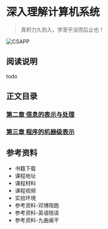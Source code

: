# 深入理解计算机系统

> 真积力久则入，学至乎没而后止也！

![CSAPP](https://tva1.sinaimg.cn/large/008i3skNly1gx0mwmkgzwj31bu0u07bg.jpg)

## 阅读说明

todo



## 正文目录

### [第二章 信息的表示与处理](/chapter2/)

### [第三章 程序的机器级表示](/chapter3/)




## 参考资料
* 书籍下载
* 课程地址
* 课程材料
* 课程视频
* 实验环境
* 参考资料-邓博陪跑
* 参考资料-英语陪读
* 参考资料-九曲阑干